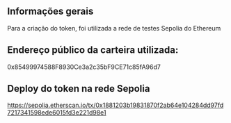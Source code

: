 ## Informações gerais

Para a criação do token, foi utilizada a rede de testes Sepolia do Ethereum

## Endereço público da carteira utilizada:
0x85499974588F8930Ce3a2c35bF9CE71c85fA96d7

## Deploy do token na rede Sepolia
https://sepolia.etherscan.io/tx/0x1881203b19831870f2ab64e104284dd97fd7217341598ede6015fd3e221d98e1
